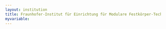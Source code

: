 ```yaml
---
layout: institution
title: Fraunhofer-Institut für Einrichtung für Modulare Festkörper-Technologien
myvariable: 
---
```

